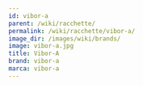 ```yaml
---
id: vibor-a
parent: /wiki/racchette/
permalink: /wiki/racchette/vibor-a/
image_dir: /images/wiki/brands/
image: vibor-a.jpg
title: Vibor-A
brand: vibor-a
marca: vibor-a
---
```

